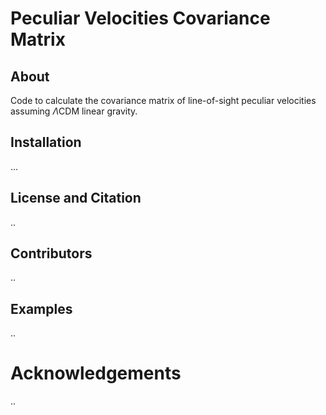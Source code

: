 # Peculiar Velocities Covariance Matrix


## About

Code to calculate the covariance matrix of line-of-sight peculiar velocities assuming $\Lambda$CDM linear gravity.


## Installation
...

## License and Citation
..

## Contributors
..


## Examples
..

# Acknowledgements
..
